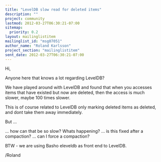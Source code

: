 ```yaml
---
title: "LevelDB slow read for deleted items"
description: ""
project: community
lastmod: 2012-03-27T06:30:21-07:00
sitemap:
  priority: 0.2
layout: mailinglistitem
mailinglist_id: "msg07051"
author_name: "Roland Karlsson"
project_section: "mailinglistitem"
sent_date: 2012-03-27T06:30:21-07:00
---
```



Hi,

Anyone here that knows a lot regarding LevelDB?

We have played around with LevelDB and found that when you
accesses items that have existed but now are deleted, then
the access is much slower, maybe 100 times slower.

This is of course related to LevelDB only marking deleted
items as deleted, and dont take them away immediately.

But ...

... how can that be so slow? Whats happening?
... is this fixed after a compaction?
... can I force a compaction?

BTW - we are using Basho eleveldb as front end to LevelDB.

/Roland

